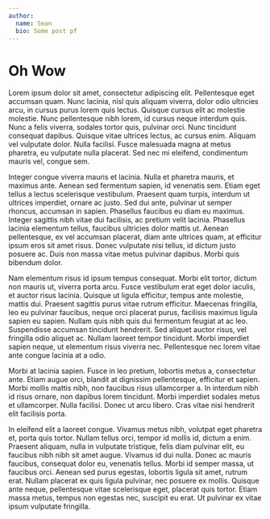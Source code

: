 ```yaml
---
author:
  name: Sean
  bio: Some post pf
---
```


# Oh Wow

Lorem ipsum dolor sit amet, consectetur adipiscing elit. Pellentesque eget accumsan quam. Nunc lacinia, nisl quis aliquam viverra, dolor odio ultricies arcu, in cursus purus lorem quis lectus. Quisque cursus elit ac molestie molestie. Nunc pellentesque nibh lorem, id cursus neque interdum quis. Nunc a felis viverra, sodales tortor quis, pulvinar orci. Nunc tincidunt consequat dapibus. Quisque vitae ultrices lectus, ac cursus enim. Aliquam vel vulputate dolor. Nulla facilisi. Fusce malesuada magna at metus pharetra, eu vulputate nulla placerat. Sed nec mi eleifend, condimentum mauris vel, congue sem.

Integer congue viverra mauris et lacinia. Nulla et pharetra mauris, et maximus ante. Aenean sed fermentum sapien, id venenatis sem. Etiam eget tellus a lectus scelerisque vestibulum. Praesent quam turpis, interdum ut ultrices imperdiet, ornare ac justo. Sed dui ante, pulvinar ut semper rhoncus, accumsan in sapien. Phasellus faucibus eu diam eu maximus. Integer sagittis nibh vitae dui facilisis, ac pretium velit lacinia. Phasellus lacinia elementum tellus, faucibus ultricies dolor mattis ut. Aenean pellentesque, ex vel accumsan placerat, diam ante ultrices quam, at efficitur ipsum eros sit amet risus. Donec vulputate nisi tellus, id dictum justo posuere ac. Duis non massa vitae metus pulvinar dapibus. Morbi quis bibendum dolor.

Nam elementum risus id ipsum tempus consequat. Morbi elit tortor, dictum non mauris ut, viverra porta arcu. Fusce vestibulum erat eget dolor iaculis, et auctor risus lacinia. Quisque ut ligula efficitur, tempus ante molestie, mattis dui. Praesent sagittis purus vitae rutrum efficitur. Maecenas fringilla, leo eu pulvinar faucibus, neque orci placerat purus, facilisis maximus ligula sapien eu sapien. Nullam quis nibh quis dui fermentum feugiat at ac leo. Suspendisse accumsan tincidunt hendrerit. Sed aliquet auctor risus, vel fringilla odio aliquet ac. Nullam laoreet tempor tincidunt. Morbi imperdiet sapien neque, ut elementum risus viverra nec. Pellentesque nec lorem vitae ante congue lacinia at a odio.

Morbi at lacinia sapien. Fusce in leo pretium, lobortis metus a, consectetur ante. Etiam augue orci, blandit at dignissim pellentesque, efficitur et sapien. Morbi mollis mattis nibh, non faucibus risus ullamcorper a. In interdum nibh id risus ornare, non dapibus lorem tincidunt. Morbi imperdiet sodales metus et ullamcorper. Nulla facilisi. Donec ut arcu libero. Cras vitae nisi hendrerit elit facilisis porta.

In eleifend elit a laoreet congue. Vivamus metus nibh, volutpat eget pharetra et, porta quis tortor. Nullam tellus orci, tempor id mollis id, dictum a enim. Praesent aliquam, nulla in vulputate tristique, felis diam pulvinar elit, eu faucibus nibh nibh sit amet augue. Vivamus id dui nulla. Donec ac mauris faucibus, consequat dolor eu, venenatis tellus. Morbi id semper massa, ut faucibus orci. Aenean sed purus egestas, lobortis ligula sit amet, rutrum erat. Nullam placerat ex quis ligula pulvinar, nec posuere ex mollis. Quisque ante neque, pellentesque vitae scelerisque eget, placerat quis tortor. Etiam massa metus, tempus non egestas nec, suscipit eu erat. Ut pulvinar ex vitae ipsum vulputate fringilla.
